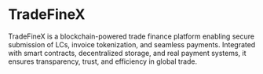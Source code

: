 # TradeFineX
TradeFineX is a blockchain-powered trade finance platform enabling secure submission of LCs, invoice tokenization, and seamless payments. Integrated with smart contracts, decentralized storage, and real payment systems, it ensures transparency, trust, and efficiency in global trade.
